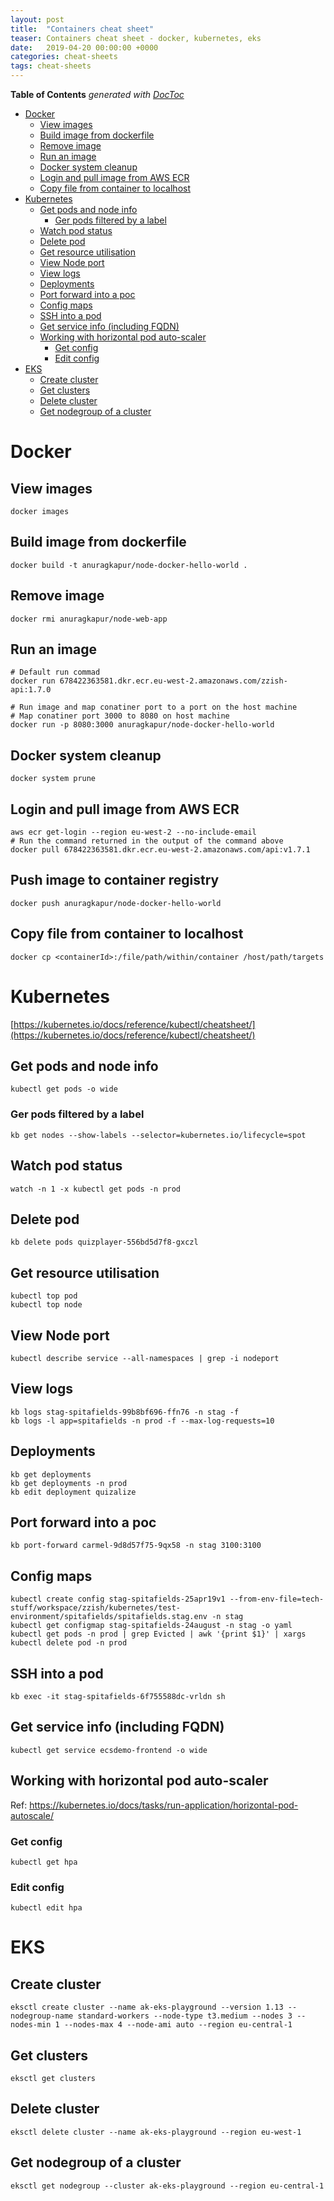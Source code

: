 ```yaml
---
layout: post
title:  "Containers cheat sheet"
teaser: Containers cheat sheet - docker, kubernetes, eks
date:   2019-04-20 00:00:00 +0000
categories: cheat-sheets
tags: cheat-sheets
---
```


<!-- START doctoc generated TOC please keep comment here to allow auto update -->
<!-- DON'T EDIT THIS SECTION, INSTEAD RE-RUN doctoc TO UPDATE -->
**Table of Contents**  *generated with [DocToc](https://github.com/thlorenz/doctoc)*

- [Docker](#docker)
  - [View images](#view-images)
  - [Build image from dockerfile](#build-image-from-dockerfile)
  - [Remove image](#remove-image)
  - [Run an image](#run-an-image)
  - [Docker system cleanup](#docker-system-cleanup)
  - [Login and pull image from AWS ECR](#login-and-pull-image-from-aws-ecr)
  - [Copy file from container to localhost](#copy-file-from-container-to-localhost)
- [Kubernetes](#kubernetes)
  - [Get pods and node info](#get-pods-and-node-info)
    - [Ger pods filtered by a label](#ger-pods-filtered-by-a-label)
  - [Watch pod status](#watch-pod-status)
  - [Delete pod](#delete-pod)
  - [Get resource utilisation](#get-resource-utilisation)
  - [View Node port](#view-node-port)
  - [View logs](#view-logs)
  - [Deployments](#deployments)
  - [Port forward into a poc](#port-forward-into-a-poc)
  - [Config maps](#config-maps)
  - [SSH into a pod](#ssh-into-a-pod)
  - [Get service info (including FQDN)](#get-service-info-including-fqdn)
  - [Working with horizontal pod auto-scaler](#working-with-horizontal-pod-auto-scaler)
    - [Get config](#get-config)
    - [Edit config](#edit-config)
- [EKS](#eks)
  - [Create cluster](#create-cluster)
  - [Get clusters](#get-clusters)
  - [Delete cluster](#delete-cluster)
  - [Get nodegroup of a cluster](#get-nodegroup-of-a-cluster)

<!-- END doctoc generated TOC please keep comment here to allow auto update -->

# Docker
## View images
```shell script
docker images
```

## Build image from dockerfile
```shell script
docker build -t anuragkapur/node-docker-hello-world .
```

## Remove image
```shell script
docker rmi anuragkapur/node-web-app
```

## Run an image
```shell script
# Default run commad
docker run 678422363581.dkr.ecr.eu-west-2.amazonaws.com/zzish-api:1.7.0

# Run image and map conatiner port to a port on the host machine
# Map conatiner port 3000 to 8080 on host machine
docker run -p 8080:3000 anuragkapur/node-docker-hello-world
```

## Docker system cleanup
```shell script
docker system prune
```

## Login and pull image from AWS ECR
```shell script
aws ecr get-login --region eu-west-2 --no-include-email
# Run the command returned in the output of the command above
docker pull 678422363581.dkr.ecr.eu-west-2.amazonaws.com/api:v1.7.1
```   

## Push image to container registry
```shell script
docker push anuragkapur/node-docker-hello-world
```

## Copy file from container to localhost
```shell script
docker cp <containerId>:/file/path/within/container /host/path/targets
```

# Kubernetes
[https://kubernetes.io/docs/reference/kubectl/cheatsheet/](https://kubernetes.io/docs/reference/kubectl/cheatsheet/) 

## Get pods and node info
```shell script
kubectl get pods -o wide
```

### Ger pods filtered by a label
```shell script
kb get nodes --show-labels --selector=kubernetes.io/lifecycle=spot
````

## Watch pod status
```shell script
watch -n 1 -x kubectl get pods -n prod
```

## Delete pod
```shell script
kb delete pods quizplayer-556bd5d7f8-gxczl
```

## Get resource utilisation
```shell script
kubectl top pod
kubectl top node
```

## View Node port
```shell script
kubectl describe service --all-namespaces | grep -i nodeport
```

## View logs
```shell script
kb logs stag-spitafields-99b8bf696-ffn76 -n stag -f
kb logs -l app=spitafields -n prod -f --max-log-requests=10
``` 
    
## Deployments
```shell script
kb get deployments
kb get deployments -n prod
kb edit deployment quizalize
```

## Port forward into a poc
```shell script
kb port-forward carmel-9d8d57f75-9qx58 -n stag 3100:3100
```

## Config maps
```shell script
kubectl create config stag-spitafields-25apr19v1 --from-env-file=tech-stuff/workspace/zzish/kubernetes/test-environment/spitafields/spitafields.stag.env -n stag
kubectl get configmap stag-spitafields-24august -n stag -o yaml
kubectl get pods -n prod | grep Evicted | awk '{print $1}' | xargs kubectl delete pod -n prod
```

## SSH into a pod
```shell script
kb exec -it stag-spitafields-6f755588dc-vrldn sh
```

## Get service info (including FQDN)
```shell script
kubectl get service ecsdemo-frontend -o wide
```

## Working with horizontal pod auto-scaler

Ref: https://kubernetes.io/docs/tasks/run-application/horizontal-pod-autoscale/

### Get config
```shell script
kubectl get hpa
```

### Edit config
```shell script
kubectl edit hpa
```

# EKS
## Create cluster
```shell script
eksctl create cluster --name ak-eks-playground --version 1.13 --nodegroup-name standard-workers --node-type t3.medium --nodes 3 --nodes-min 1 --nodes-max 4 --node-ami auto --region eu-central-1
```

## Get clusters
```shell script
eksctl get clusters
```

## Delete cluster
```shell script
eksctl delete cluster --name ak-eks-playground --region eu-west-1
```

## Get nodegroup of a cluster
```shell script
eksctl get nodegroup --cluster ak-eks-playground --region eu-central-1
```

